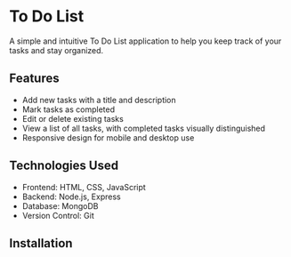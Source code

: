# To Do List

A simple and intuitive To Do List application to help you keep track of your tasks and stay organized.

## Features

- Add new tasks with a title and description
- Mark tasks as completed
- Edit or delete existing tasks
- View a list of all tasks, with completed tasks visually distinguished
- Responsive design for mobile and desktop use

## Technologies Used

- Frontend: HTML, CSS, JavaScript
- Backend: Node.js, Express
- Database: MongoDB
- Version Control: Git

## Installation

